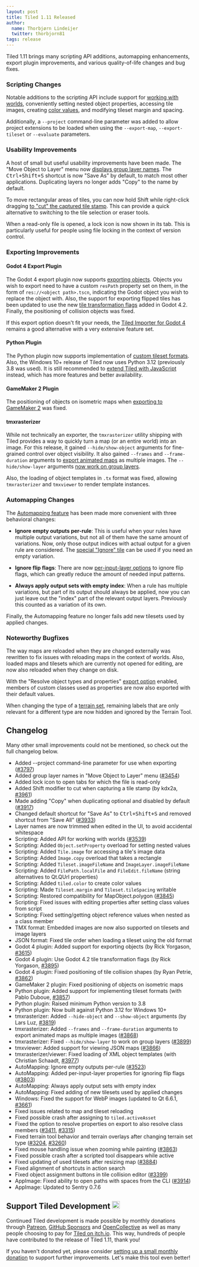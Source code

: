 ```yaml
---
layout: post
title: Tiled 1.11 Released
author:
  name: Thorbjørn Lindeijer
  twitter: thorbjorn81
tags: release
---
```


Tiled 1.11 brings many scripting API additions, automapping enhancements, export plugin improvements, and various quality-of-life changes and bug fixes.

### Scripting Changes

Notable additions to the scripting API include support for [working with worlds](https://www.mapeditor.org/docs/scripting/classes/World.html), conveniently setting nested object properties, accessing tile images, creating [color values](https://www.mapeditor.org/docs/scripting/modules/tiled.html#color), and modifying tileset margin and spacing.

Additionally, a `--project` command-line parameter was added to allow project extensions to be loaded when using the `--export-map`, `--export-tileset` or `--evaluate` parameters.

### Usability Improvements

A host of small but useful usability improvements have been made. The "Move Object to Layer" menu now [displays group layer names](https://github.com/mapeditor/tiled/pull/3811). The <kbd>Ctrl+Shift+S</kbd> shortcut is now "Save As" by default, to match most other applications. Duplicating layers no longer adds "Copy" to the name by default.

To move rectangular areas of tiles, you can now hold <kdb>Shift</kbd> while right-click dragging [to "cut" the captured tile stamp](https://github.com/mapeditor/tiled/issues/3961). This can provide a quick alternative to switching to the tile selection or eraser tools.

When a read-only file is opened, a lock icon is now shown in its tab. This is particularly useful for people using file locking in the context of version control.

### Exporting Improvements

#### Godot 4 Export Plugin

The Godot 4 export plugin now supports [exporting objects](https://doc.mapeditor.org/en/stable/manual/export-tscn/#object-properties). Objects you wish to export need to have a custom `resPath` property set on them, in the form of `res://<object path>.tscn`, indicating the Godot object you wish to replace the object with. Also, the support for exporting flipped tiles has been updated to use the new [tile transformation flags](https://github.com/godotengine/godot/pull/80144) added in Godot 4.2. Finally, the positioning of collision objects was fixed.

If this export option doesn't fit your needs, the [Tiled Importer for Godot 4](https://github.com/Kiamo2/YATI) remains a good alternative with a very extensive feature set.

#### Python Plugin

The Python plugin now supports implementation of [custom tileset formats](https://doc.mapeditor.org/en/stable/manual/python/#tileset-plugins). Also, the Windows 10+ release of Tiled now uses Python 3.12 (previously 3.8 was used). It is still recommended to [extend Tiled with JavaScript](https://doc.mapeditor.org/en/stable/manual/scripting/) instead, which has more features and better availability.

#### GameMaker 2 Plugin

The positioning of objects on isometric maps when [exporting to GameMaker 2](https://doc.mapeditor.org/en/stable/manual/export-yy) was fixed.

#### tmxrasterizer

While not technically an exporter, the `tmxrasterizer` utility shipping with Tiled provides a way to quickly turn a map (or an entire world) into an image. For this release, it gained `--hide/show-object` arguments for fine-grained control over object visibility. It also gained `--frames` and `--frame-duration` arguments to [export animated maps](https://github.com/mapeditor/tiled/pull/3868) as multiple images. The `--hide/show-layer` arguments [now work on group layers](https://github.com/mapeditor/tiled/issues/3899).

Also, the loading of object templates in `.tx` format was fixed, allowing `tmxrasterizer` and `tmxviewer` to render template instances.

### Automapping Changes

The [Automapping feature][Automapping] has been made more convenient with three behavioral changes:

* **Ignore empty outputs per-rule**: This is useful when your rules have multiple output variations, but not all of them have the same amount of variations. Now, only those output indices with actual output for a given rule are considered. The [special "Ignore" tile](https://doc.mapeditor.org/en/stable/manual/automapping/#specialtiles) can be used if you need an empty variation.

* **Ignore flip flags**: There are now [per-input-layer options](https://doc.mapeditor.org/en/stable/manual/automapping/#layer-properties) to ignore flip flags, which can greatly reduce the amount of needed input patterns.

* **Always apply output sets with empty index**: When a rule has multiple variations, but part of its output should always be applied, now you can just leave out the "index" part of the relevant output layers. Previously this counted as a variation of its own.

Finally, the Automapping feature no longer fails add new tilesets used by applied changes.

### Noteworthy Bugfixes

The way maps are reloaded when they are changed externally was rewritten to fix issues with reloading maps in the context of worlds. Also, loaded maps and tilesets which are currently not opened for editing, are now also reloaded when they change on disk.

With the "Resolve object types and properties" [export option](https://doc.mapeditor.org/en/stable/manual/preferences/#export-options) enabled, members of custom classes used as properties are now also exported with their default values.

When changing the type of a [terrain set](https://doc.mapeditor.org/en/stable/manual/terrain/), remaining labels that are only relevant for a different type are now hidden and ignored by the Terrain Tool.

## Changelog

Many other small improvements could not be mentioned, so check out the full changelog below.

*   Added --project command-line parameter for use when exporting ([#3797](https://github.com/mapeditor/tiled/issues/3797))
*   Added group layer names in "Move Object to Layer" menu ([#3454](https://github.com/mapeditor/tiled/issues/3454))
*   Added lock icon to open tabs for which the file is read-only
*   Added Shift modifier to cut when capturing a tile stamp (by kdx2a, [#3961](https://github.com/mapeditor/tiled/issues/3961))
*   Made adding "Copy" when duplicating optional and disabled by default ([#3917](https://github.com/mapeditor/tiled/pull/3917))
*   Changed default shortcut for "Save As" to <kbd>Ctrl+Shift+S</kbd> and removed shortcut from "Save All" ([#3933](https://github.com/mapeditor/tiled/issues/3933))
*   Layer names are now trimmed when edited in the UI, to avoid accidental whitespace
*   Scripting: Added API for working with worlds ([#3539](https://github.com/mapeditor/tiled/issues/3539))
*   Scripting: Added `Object.setProperty` overload for setting nested values
*   Scripting: Added `Tile.image` for accessing a tile's image data
*   Scripting: Added `Image.copy` overload that takes a rectangle
*   Scripting: Added `Tileset.imageFileName` and `ImageLayer.imageFileName`
*   Scripting: Added `FilePath.localFile` and `FileEdit.fileName` (string alternatives to Qt.QUrl properties)
*   Scripting: Added `tiled.color` to create color values
*   Scripting: Made `Tileset.margin` and `Tileset.tileSpacing` writable
*   Scripting: Restored compatibility for MapObject.polygon ([#3845](https://github.com/mapeditor/tiled/issues/3845))
*   Scripting: Fixed issues with editing properties after setting class values from script
*   Scripting: Fixed setting/getting object reference values when nested as a class member
*   TMX format: Embedded images are now also supported on tilesets and image layers
*   JSON format: Fixed tile order when loading a tileset using the old format
*   Godot 4 plugin: Added support for exporting objects (by Rick Yorgason, [#3615](https://github.com/mapeditor/tiled/pull/3615))
*   Godot 4 plugin: Use Godot 4.2 tile transformation flags (by Rick Yorgason, [#3895](https://github.com/mapeditor/tiled/pull/3895))
*   Godot 4 plugin: Fixed positioning of tile collision shapes (by Ryan Petrie, [#3862](https://github.com/mapeditor/tiled/pull/3862))
*   GameMaker 2 plugin: Fixed positioning of objects on isometric maps
*   Python plugin: Added support for implementing tileset formats (with Pablo Duboue, [#3857](https://github.com/mapeditor/tiled/pull/3857))
*   Python plugin: Raised minimum Python version to 3.8
*   Python plugin: Now built against Python 3.12 for Windows 10+
*   tmxrasterizer: Added `--hide-object` and `--show-object` arguments (by Lars Luz, [#3819](https://github.com/mapeditor/tiled/pull/3819))
*   tmxrasterizer: Added `--frames` and `--frame-duration` arguments to export animated maps as multiple images ([#3868](https://github.com/mapeditor/tiled/pull/3868))
*   tmxrasterizer: Fixed `--hide/show-layer` to work on group layers ([#3899](https://github.com/mapeditor/tiled/issues/3899))
*   tmxviewer: Added support for viewing JSON maps ([#3866](https://github.com/mapeditor/tiled/issues/3866))
*   tmxrasterizer/viewer: Fixed loading of XML object templates (with Christian Schaadt, [#3977](https://github.com/mapeditor/tiled/pull/3977))
*   AutoMapping: Ignore empty outputs per-rule ([#3523](https://github.com/mapeditor/tiled/issues/3523))
*   AutoMapping: Added per-input-layer properties for ignoring flip flags ([#3803](https://github.com/mapeditor/tiled/issues/3803))
*   AutoMapping: Always apply output sets with empty index
*   AutoMapping: Fixed adding of new tilesets used by applied changes
*   Windows: Fixed the support for WebP images (updated to Qt 6.6.1, [#3661](https://github.com/mapeditor/tiled/issues/3661))
*   Fixed issues related to map and tileset reloading
*   Fixed possible crash after assigning to `tiled.activeAsset`
*   Fixed the option to resolve properties on export to also resolve class members ([#3411](https://github.com/mapeditor/tiled/issues/3411), [#3315](https://github.com/mapeditor/tiled/issues/3315))
*   Fixed terrain tool behavior and terrain overlays after changing terrain set type ([#3204](https://github.com/mapeditor/tiled/issues/3204), [#3260](https://github.com/mapeditor/tiled/issues/3260))
*   Fixed mouse handling issue when zooming while painting ([#3863](https://github.com/mapeditor/tiled/issues/3863))
*   Fixed possible crash after a scripted tool disappears while active
*   Fixed updating of used tilesets after resizing map ([#3884](https://github.com/mapeditor/tiled/issues/3884))
*   Fixed alignment of shortcuts in action search
*   Fixed object assignment buttons in tile collision editor ([#3399](https://github.com/mapeditor/tiled/issues/3399))
*   AppImage: Fixed ability to open paths with spaces from the CLI ([#3914](https://github.com/mapeditor/tiled/issues/3914))
*   AppImage: Updated to Sentry 0.7.6

## Support Tiled Development <img src="/img/heart.png" style="width: 1em;" title=":heart:" class="emoji" alt=":heart:">

Continued Tiled development is made possible by monthly donations through
[Patreon], [GitHub Sponsors][sponsors] and [OpenCollective] as well as many
people choosing to pay for [Tiled on itch.io][Itch]. This way, hundreds of
people have contributed to the release of Tiled 1.11, thank you!

If you haven't donated yet, please consider [setting up a small monthly
donation][donate] to support further improvements. Let's make this tool even better!

[Patreon]: https://www.patreon.com/bjorn
[OpenCollective]: https://opencollective.com/tiled
[sponsors]: https://github.com/sponsors/bjorn
[donate]: https://www.mapeditor.org/donate
[Itch]: https://thorbjorn.itch.io/tiled
[Automapping]: https://doc.mapeditor.org/en/stable/manual/automapping/
[Tiled 1.9]: https://www.mapeditor.org/2022/06/25/tiled-1-9-released.html
